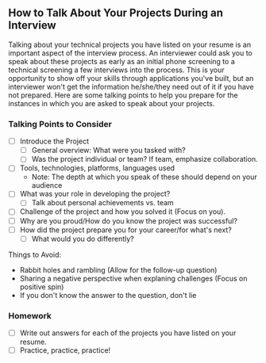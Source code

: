 ## How to Talk About Your Projects During an Interview
Talking about your technical projects you have listed on your resume is an important aspect of the interview process. An interviewer could ask you to speak about these projects as early as an initial phone screening to a technical screening a few interviews into the process. This is your opportunity to show off your skills through applications you've built, but an interviewer won't get the information he/she/they need out of it if you have not prepared. Here are some talking points to help you prepare for the instances in which you are asked to speak about your projects.

### Talking Points to Consider
- [ ] Introduce the Project
  - [ ] General overview: What were you tasked with?
  - [ ] Was the project individual or team? If team, emphasize collaboration.
- [ ] Tools, technologies, platforms, languages used
  - Note: The depth at which you speak of these should depend on your audience
- [ ] What was your role in developing the project?
  - [ ] Talk about personal achievements vs. team
- [ ] Challenge of the project and how you solved it (Focus on you).
- [ ] Why are you proud/How do you know the project was successful?
- [ ] How did the project prepare you for your career/for what's next?
  - [ ] What would you do differently?

Things to Avoid:
- Rabbit holes and rambling (Allow for the follow-up question)
- Sharing a negative perspective when explaning challenges (Focus on positive spin)
- If you don't know the answer to the question, don't lie

### Homework
- [ ] Write out answers for each of the projects you have listed on your resume.
- [ ] Practice, practice, practice!
